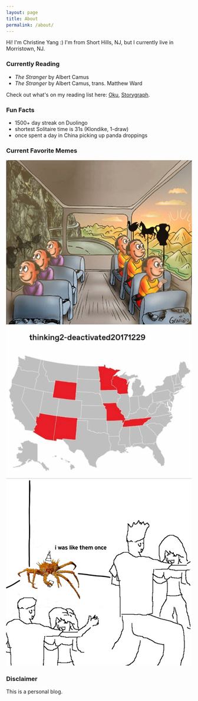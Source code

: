 ```yaml
---
layout: page
title: About
permalink: /about/
---
```


Hi! I'm Christine Yang :) I'm from Short Hills, NJ, but I currently live in Morristown, NJ. 

### Currently Reading 
- *The Stranger* by Albert Camus
- *The Stranger* by Albert Camus, trans. Matthew Ward 

Check out what's on my reading list here: [Oku](https://oku.club/user/czy), [Storygraph](https://app.thestorygraph.com/profile/czy).

### Fun Facts
- 1500+ day streak on Duolingo 
- shortest Solitaire time is 31s (Klondike, 1-draw)
- once spent a day in China picking up panda droppings 

### Current Favorite Memes 

![fav meme 1](./images/images/memes/meme-train-plato.jpg) ![fav meme 2](./images/images/memes/meme-loss-map.jpg) ![fav meme 3](./images/images/memes/meme-party-crab.jpg)

### Disclaimer 

This is a personal blog. 
